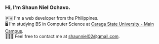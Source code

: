 ### Hi, I'm Shaun Niel Ochavo.

🇵🇭 I'm a web developer from the Philippines. \
🖥️ I'm studying BS in Computer Science at [Caraga State University - Main Campus](https://www.carsu.edu.ph/). \
👨🏻‍💻 Feel free to contact me at [shaunniel02@gmail.com](mailto:shaunniel02@gmail.com).

<!---
<p align="center">
  <img alt="shaunniekins's Streak" src="https://github-readme-streak-stats.herokuapp.com/?user=shaunniekins&theme=radical&hide_border=false">
</p>

<p align="center">
  <img alt="shaunniekins's Top Languages" src="https://github-readme-stats.vercel.app/api/top-langs/?username=shaunniekins&theme=radical&show_icons=true&hide_border=false&layout=compact">
</p>
---->
